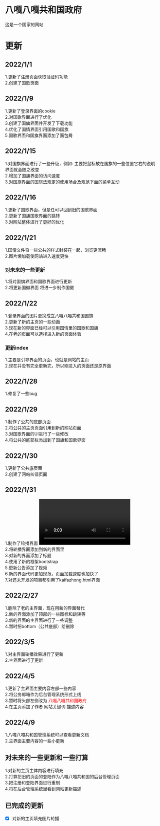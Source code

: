 # 八嘎八嘎共和国政府 #

 这是一个国家的网站

# 更新 #

## 2022/1/1 ##

1.更新了注册页面获取验证码功能  
2.创建了国歌页面

## 2022/1/9 ##

1.更新了登录界面的cookie  
2.对国歌界面进行了优化  
3.创建了国旗界面并开发了下载功能  
4.优化了国情界面引用国歌和国旗  
5.国歌界面和国旗界面添加了面包屑

## 2022/1/15 ##

1.对国旗界面进行了一些升级，例如: 主要把鼠标放在国旗的一些位置它右的说明界面就会随之改变  
2.增加了国旗界面的访问速度  
3.对国旗界面的国旗法规定的使用场合及规范下面的菜单互动

## 2022/1/16 ##

1.更新了国歌界面，但是任可以回到旧的国歌界面  
2.更新了国旗国歌界面的跳转  
3.对网站整体进行了更好的优化  

## 2022/1/21 ##  

1.国情文件将一些公共的样式封装在一起，浏览更流畅  
2.图片懒加载使网站进入速度更快

### 对未来的一些更新 ###

1.将对国旗界面和国歌界面进行更新  
2.将更新国徽界面 将进一步制作国徽  

## 2022/1/22 ##  

1.登录界面的图片更换成立八嘎八嘎共和国国旗  
2.更新了新的主页的一些动画  
3.现在新的界面已经可以引用国情里的国歌和国旗  
4.在老的页面可以选择进入新的页面体验  

### 更新index ###

1.主要是引导界面的页面，也就是网站的主页  
2.现在并没有完全更新完，所以刚进入的页面还是原界面  

## 2022/1/28 ##

1.修复了一些bug  

## 2022/1/29 ##  

1.制作了公共的底部页面  
2.将公共的主页页面引用到新的网站页面  
3.对国歌界面的UI进行了一些修改  
4.将公共的底部栏添加到了国旗和国歌界面  
  
## 2022/1/30 ##

1.更新了公共底页面  
2.创建了网站纠错页面

## 2022/1/31 ##

1.制作了轮播界面
![image](https://github.com/low-key-person/bagabaga/blob/main/video/Rotation.mp4)  
2.将轮播界面添加到新的界面里  
3.对新的界面添加了标题  
4.使用了新的框架bootstrap  
5.更新公告添加了视频  
6.新的界面代码更加规范，页面加载速度也加快了  
7.对还未开发的项目都引用了kaifazhong.html界面

## 2022/2/27 ##

1.删除了老的主界面，现在用新的界面替代  
2.新的界面添加了顶部的一些图标和跳转等  
3.新的界面的主界面进行了一些调整  
4.暂时把bottom（公共底部）给删除

## 2022/3/5 ##

1.对主界面轮播效果进行了更新  
2.主界面进行了更新  

## 2022/4/5 ##

1.更新了主界面主要内容左部一些内容  
2.将公务邮箱作为后台管理系统形式上线  
3.暂时将头部左侧改为 <font color="red">八嘎八嘎共和国政府</font>  
4.在主页添加了作者 网站关键词 描述内容  

## 2022/4/9 ##

1.八嘎八嘎共和国管理系统可以查看更新文档  
2.主界面主要内容的一些小更新  

## 对未来的一些更新和一些打算 ##

1.对新的主页主体内容进行填充  
2.打算把旧的页面的登陆作为八嘎八嘎共和国的后台管理页面  
3.把注册和登陆界面进行重制  
4.将在后台管理系统里看到网站更新描述 

## 已完成的更新 ##

- [x] 对新的主页填充图片轮播
